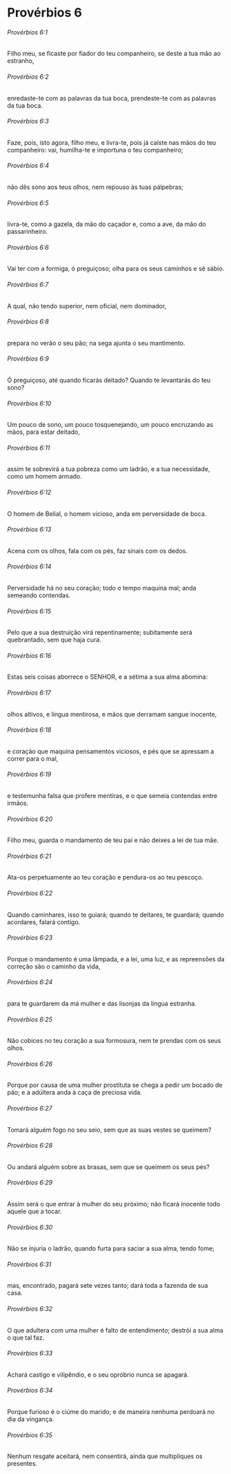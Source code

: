 # Provérbios 6

###### Provérbios 6:1

Filho meu, se ficaste por fiador do teu companheiro, se deste a tua mão ao estranho,

###### Provérbios 6:2

enredaste-te com as palavras da tua boca, prendeste-te com as palavras da tua boca.

###### Provérbios 6:3

Faze, pois, isto agora, filho meu, e livra-te, pois já caíste nas mãos do teu companheiro: vai, humilha-te e importuna o teu companheiro;

###### Provérbios 6:4

não dês sono aos teus olhos, nem repouso às tuas pálpebras;

###### Provérbios 6:5

livra-te, como a gazela, da mão do caçador e, como a ave, da mão do passarinheiro.

###### Provérbios 6:6

Vai ter com a formiga, ó preguiçoso; olha para os seus caminhos e sê sábio.

###### Provérbios 6:7

A qual, não tendo superior, nem oficial, nem dominador,

###### Provérbios 6:8

prepara no verão o seu pão; na sega ajunta o seu mantimento.

###### Provérbios 6:9

Ó preguiçoso, até quando ficarás deitado? Quando te levantarás do teu sono?

###### Provérbios 6:10

Um pouco de sono, um pouco tosquenejando, um pouco encruzando as mãos, para estar deitado,

###### Provérbios 6:11

assim te sobrevirá a tua pobreza como um ladrão, e a tua necessidade, como um homem armado.

###### Provérbios 6:12

O homem de Belial, o homem vicioso, anda em perversidade de boca.

###### Provérbios 6:13

Acena com os olhos, fala com os pés, faz sinais com os dedos.

###### Provérbios 6:14

Perversidade há no seu coração; todo o tempo maquina mal; anda semeando contendas.

###### Provérbios 6:15

Pelo que a sua destruição virá repentinamente; subitamente será quebrantado, sem que haja cura.

###### Provérbios 6:16

Estas seis coisas aborrece o SENHOR, e a sétima a sua alma abomina:

###### Provérbios 6:17

olhos altivos, e língua mentirosa, e mãos que derramam sangue inocente,

###### Provérbios 6:18

e coração que maquina pensamentos viciosos, e pés que se apressam a correr para o mal,

###### Provérbios 6:19

e testemunha falsa que profere mentiras, e o que semeia contendas entre irmãos.

###### Provérbios 6:20

Filho meu, guarda o mandamento de teu pai e não deixes a lei de tua mãe.

###### Provérbios 6:21

Ata-os perpetuamente ao teu coração e pendura-os ao teu pescoço.

###### Provérbios 6:22

Quando caminhares, isso te guiará; quando te deitares, te guardará; quando acordares, falará contigo.

###### Provérbios 6:23

Porque o mandamento é uma lâmpada, e a lei, uma luz, e as repreensões da correção são o caminho da vida,

###### Provérbios 6:24

para te guardarem da má mulher e das lisonjas da língua estranha.

###### Provérbios 6:25

Não cobices no teu coração a sua formosura, nem te prendas com os seus olhos.

###### Provérbios 6:26

Porque por causa de uma mulher prostituta se chega a pedir um bocado de pão; e a adúltera anda à caça de preciosa vida.

###### Provérbios 6:27

Tomará alguém fogo no seu seio, sem que as suas vestes se queimem?

###### Provérbios 6:28

Ou andará alguém sobre as brasas, sem que se queimem os seus pés?

###### Provérbios 6:29

Assim será o que entrar à mulher do seu próximo; não ficará inocente todo aquele que a tocar.

###### Provérbios 6:30

Não se injuria o ladrão, quando furta para saciar a sua alma, tendo fome;

###### Provérbios 6:31

mas, encontrado, pagará sete vezes tanto; dará toda a fazenda de sua casa.

###### Provérbios 6:32

O que adultera com uma mulher é falto de entendimento; destrói a sua alma o que tal faz.

###### Provérbios 6:33

Achará castigo e vilipêndio, e o seu opróbrio nunca se apagará.

###### Provérbios 6:34

Porque furioso é o ciúme do marido; e de maneira nenhuma perdoará no dia da vingança.

###### Provérbios 6:35

Nenhum resgate aceitará, nem consentirá, ainda que multipliques os presentes.

